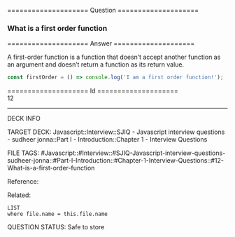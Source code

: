==================== Question ====================  

### What is a first order function  

==================== Answer ====================  

A first-order function is a function that doesn’t accept another function as an
argument and doesn’t return a function as its return value.

```javascript
const firstOrder = () => console.log('I am a first order function!');
```

==================== Id ====================  
12

---

DECK INFO

TARGET DECK: Javascript::Interview::SJIQ - Javascript interview questions - sudheer jonna::Part I - Introduction::Chapter 1 - Interview Questions

FILE TAGS: #Javascript::#Interview::#SJIQ-Javascript-interview-questions-sudheer-jonna::#Part-I-Introduction::#Chapter-1-Interview-Questions::#12-What-is-a-first-order-function

Reference:

Related:

```dataview
LIST
where file.name = this.file.name
```

QUESTION STATUS: Safe to store
